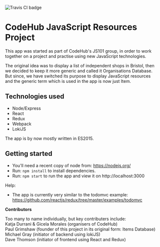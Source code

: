 ![Travis CI badge](https://travis-ci.org/CodeHubOrg/organisations-database.svg?branch=master)

# CodeHub JavaScript Resources Project

This app was started as part of CodeHub's JS101 group, in order to work together on a project and practise using new JavaScript technologies.    
     
The original idea was to display a list of independent shops in Bristol, then we decided to keep it more generic and called it Organisations Database. But since, we have switched its purpose to display JavaScript resources and the generic term which is used in the app is now just Item.     

## Technologies used
* Node/Express
* React
* Redux
* Webpack
* LokiJS

The app is by now mostly written in ES2015.

## Getting started

* You'll need a recent copy of node from: https://nodejs.org/
* Run: `npm install` to install dependencies.
* Run: `npm start` to run the app and view it on http://localhost:3000

Help:
- The app is currently very similar to the todomvc example: https://github.com/reactjs/redux/tree/master/examples/todomvc

**Contributors**

Too many to name individually, but key contributers include:    
Katja Durrani & Gicela Morales (organisers of CodeHub)      
Paul Grimshaw (founder of this project in its original form: Items Database)     
Michael Gray (initiator of backend using lokiJS)    
Dave Thomson (initiator of frontend using React and Redux)     
